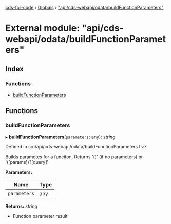 [cds-for-code](../README.md) › [Globals](../globals.md) › ["api/cds-webapi/odata/buildFunctionParameters"](_api_cds_webapi_odata_buildfunctionparameters_.md)

# External module: "api/cds-webapi/odata/buildFunctionParameters"

## Index

### Functions

* [buildFunctionParameters](_api_cds_webapi_odata_buildfunctionparameters_.md#buildfunctionparameters)

## Functions

###  buildFunctionParameters

▸ **buildFunctionParameters**(`parameters`: any): *string*

Defined in src/api/cds-webapi/odata/buildFunctionParameters.ts:7

Builds parametes for a funciton. Returns '()' (if no parameters) or '([params])?[query]'

**Parameters:**

Name | Type |
------ | ------ |
`parameters` | any |

**Returns:** *string*

- Function parameter result
